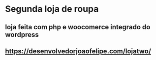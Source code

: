 # Segunda loja de roupa

## loja feita com php e woocomerce integrado do wordpress

## https://desenvolvedorjoaofelipe.com/lojatwo/
